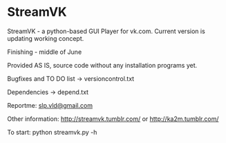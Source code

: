 StreamVK
========

StreamVK - a python-based GUI Player for vk.com. Current version is updating working concept. 

Finishing - middle of June

Provided AS IS, source code without any installation programs yet.

Bugfixes and TO DO list  -> versioncontrol.txt

Dependencies -> depend.txt 
 
Reportme: slp.vld@gmail.com

Other information: http://streamvk.tumblr.com/ or http://ka2m.tumblr.com/

To start: python streamvk.py -h
